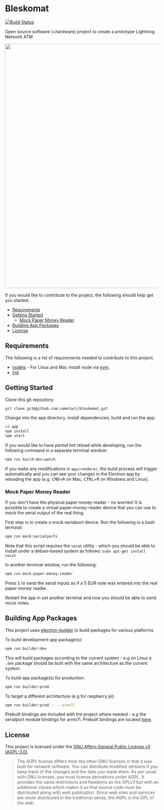 # Bleskomat

[![Build Status](https://travis-ci.org//samotari/bleskomat.svg?branch=master)](https://travis-ci.org/samotari/bleskomat)

Open source software (+hardware) project to create a prototype Lightning Network ATM

<img src="images/ux-flows/ux-flow-v0-simple.png" width="800">

If you would like to contribute to the project, the following should help get you started:
* [Requirements](#requirements)
* [Getting Started](#getting-started)
  * [Mock Paper Money Reader](#mock-paper-money-reader)
* [Building App Packages](#building-app-packages)
* [License](#license)


## Requirements

The following is a list of requirements needed to contribute to this project.

* [nodejs](https://nodejs.org/) - For Linux and Mac install node via [nvm](https://github.com/creationix/nvm).
* [lnd](https://github.com/lightningnetwork/lnd)


## Getting Started

Clone this git repository:
```bash
git clone git@github.com:samotari/bleskomat.git
```

Change into the app directory, install dependencies, build and run the app:
```bash
cd app
npm install
npm start
```

If you would like to have _partial_ hot reload while developing, run the following command in a separate terminal window:
```bash
npm run build:dev:watch
```
If you make any modifications in `app/renderer`, the build process will trigger automatically and you can see your changes in the Electron app by reloading the app (e.g. <kbd>CMD</kbd>+<kbd>R</kbd> on Mac, <kbd>CTRL</kbd>+<kbd>R</kbd> on Windows and Linux).


### Mock Paper Money Reader

If you don't have the physical paper money reader - no worries! It is possible to create a virtual paper-money-reader device that you can use to mock the serial output of the real thing.

First step is to create a mock serialport device. Run the following in a bash terminal:
```bash
npm run mock:serialports
```
Note that this script requires the `socat` utility - which you should be able to install under a debian-based system as follows: `sudo apt-get install socat`

In another terminal window, run the following:
```bash
npm run mock:paper-money-reader
```
Press <kbd>1</kbd> to send the serial inputs as if a 5 EUR note was entered into the real paper money reader.

Restart the app in yet another terminal and now you should be able to send mock notes.


## Building App Packages

This project uses [electron-builder](https://www.electron.build/) to build packages for various platforms.

To build development app package(s):
```bash
npm run builder:dev
```
This will build packages according to the current system - e.g on Linux a `.deb` package should be built with the same architecture as the current system.

To build app package(s) for production:
```bash
npm run builder:prod
```

To target a different architecture (e.g for raspberry pi):
```bash
npm run builder:prod -- --armv7l
```
Prebuilt bindings are included with the project where needed - e.g the serialport module bindings for armv7l. Prebuilt bindings are located [here](https://github.com/samotari/bleskomat/tree/master/app/prebuilt).


## License

This project is licensed under the [GNU Affero General Public License v3 (AGPL-3.0)](https://tldrlegal.com/license/gnu-affero-general-public-license-v3-(agpl-3.0)).

> The AGPL license differs from the other GNU licenses in that it was built for network software. You can distribute modified versions if you keep track of the changes and the date you made them. As per usual with GNU licenses, you must license derivatives under AGPL. It provides the same restrictions and freedoms as the GPLv3 but with an additional clause which makes it so that source code must be distributed along with web publication. Since web sites and services are never distributed in the traditional sense, the AGPL is the GPL of the web.
